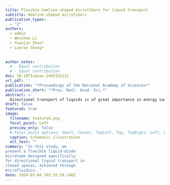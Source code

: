 ```yaml
---
title: Flexible hemline-shaped microfibers for liquid transport
subtitle: Hemline-shaped microfibers
publication_types:
  - "2"
authors:
  - admin
  - Wenzhao Li
  - Yuanjin Zhao*
  - Luoran Shang*
 
 
author_notes:
  # - Equal contribution
  # - Equal contribution
doi: 10.1073/pnas.2402331121
url_pdf: ''
publication: "*Proceedings of the National Academy of Sciences*"
publication_short: "*Proc. Natl. Acad. Sci.*"
abstract: >-
  Directional transport of liquids is of great importance in energy saving, chemical/biomedical engineering, and microfluidics applications. Despite considerable progress in engineering different open surfaces to achieve liquid manipulation, the realization of diode-like liquid transport in enclosed spaces is still challenging. Here, a flexible diode microtube is presented for directional liquid transport within confined spaces using pulsed microfluidics. The microtubes exhibit sophisticated microstructures on the inner wall, replicated from a precisely controlled flow configuration in the microfluidic channel. Under the effect of asymmetric pinning and unbalanced Laplace pressure, such microtubes enable directional liquid transport in closed channels. More importantly, by integrating in situ flow lithography with the microfluidic system, segmented liquid diodes are fabricated as assembly units for the construction of fluidic–electronic circuits that perform logic operations. These results demonstrate the capacity of the present liquid-diode microtubes for flexible, directional, and programmable liquid transport. We believe that it can open an avenue for designing advanced fluidic circuit-based devices toward versatile practical applications.
draft: false
featured: true
image:
  filename: featured.png
  focal_point: Left
  preview_only: false
  # Focal point options: Smart, Center, TopLeft, Top, TopRight, Left, Right, BottomLeft, Bottom, BottomRight
  caption: Schematic illustration
  alt_text: ""
summary: "In this study, we
present a flexible liquid-diode
microtube designed specifically
for directional liquid transport in
closed spaces, achieved through
microfluidics. "
date: 2024-07-04 T02:35:19.146Z
---
```

